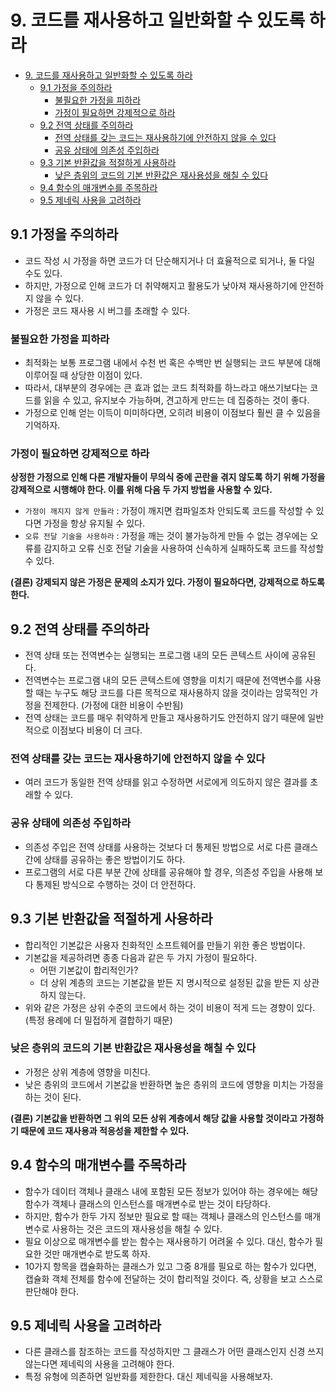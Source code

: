 # 9. 코드를 재사용하고 일반화할 수 있도록 하라

<!-- TOC -->

* [9. 코드를 재사용하고 일반화할 수 있도록 하라](#9-코드를-재사용하고-일반화할-수-있도록-하라)
    * [9.1 가정을 주의하라](#91-가정을-주의하라)
        * [불필요한 가정을 피하라](#불필요한-가정을-피하라)
        * [가정이 필요하면 강제적으로 하라](#가정이-필요하면-강제적으로-하라)
    * [9.2 전역 상태를 주의하라](#92-전역-상태를-주의하라)
        * [전역 상태를 갖는 코드는 재사용하기에 안전하지 않을 수 있다](#전역-상태를-갖는-코드는-재사용하기에-안전하지-않을-수-있다)
        * [공유 상태에 의존성 주입하라](#공유-상태에-의존성-주입하라)
    * [9.3 기본 반환값을 적절하게 사용하라](#93-기본-반환값을-적절하게-사용하라)
        * [낮은 층위의 코드의 기본 반환값은 재사용성을 해칠 수 있다](#낮은-층위의-코드의-기본-반환값은-재사용성을-해칠-수-있다)
    * [9.4 함수의 매개변수를 주목하라](#94-함수의-매개변수를-주목하라)
    * [9.5 제네릭 사용을 고려하라](#95-제네릭-사용을-고려하라)

<!-- TOC -->

## 9.1 가정을 주의하라

- 코드 작성 시 가정을 하면 코드가 더 단순해지거나 더 효율적으로 되거나, 둘 다일 수도 있다.
- 하지만, 가정으로 인해 코드가 더 취약해지고 활용도가 낮아져 재사용하기에 안전하지 않을 수 있다.
- 가정은 코드 재사용 시 버그를 초래할 수 있다.

### 불필요한 가정을 피하라

- 최적화는 보통 프로그램 내에서 수천 번 혹은 수백만 번 실행되는 코드 부분에 대해 이루어질 때 상당한 이점이 있다.
- 따라서, 대부분의 경우에는 큰 효과 없는 코드 최적화를 하느라고 애쓰기보다는 코드를 읽을 수 있고, 유지보수 가능하며, 견고하게 만드는 데 집중하는 것이 좋다.
- 가정으로 인해 얻는 이득이 미미하다면, 오히려 비용이 이점보다 훨씬 클 수 있음을 기억하자.

### 가정이 필요하면 강제적으로 하라

**상정한 가정으로 인해 다른 개발자들이 무의식 중에 곤란을 겪지 않도록 하기 위해 가정을 강제적으로 시행해야 한다. 이를 위해 다음 두 가지 방법을 사용할 수 있다.**

- `가정이 깨지지 않게 만들라` : 가정이 깨지면 컴파일조차 안되도록 코드를 작성할 수 있다면 가정을 항상 유지될 수 있다.
- `오류 전달 기술을 사용하라` : 가정을 깨는 것이 불가능하게 만들 수 없는 경우에는 오류를 감지하고 오류 신호 전달 기술을 사용하여 신속하게 실패하도록 코드를 작성할 수 있다.

**(결론) 강제되지 않은 가정은 문제의 소지가 있다. 가정이 필요하다면, 강제적으로 하도록 한다.**

## 9.2 전역 상태를 주의하라

- 전역 상태 또는 전역변수는 실행되는 프로그램 내의 모든 콘텍스트 사이에 공유된다.
- 전역변수는 프로그램 내의 모든 콘텍스트에 영향을 미치기 때문에 전역변수를 사용할 때는 누구도 해당 코드를 다른 목적으로 재사용하지 않을 것이라는 암묵적인 가정을 전제한다. (가정에 대한 비용이 수반됨)
- 전역 상태는 코드를 매우 취약하게 만들고 재사용하기도 안전하지 않기 때문에 일반적으로 이점보다 비용이 더 크다.

### 전역 상태를 갖는 코드는 재사용하기에 안전하지 않을 수 있다

- 여러 코드가 동일한 전역 상태를 읽고 수정하면 서로에게 의도하지 않은 결과를 초래할 수 있다.

### 공유 상태에 의존성 주입하라

- 의존성 주입은 전역 상태를 사용하는 것보다 더 통제된 방법으로 서로 다른 클래스 간에 상태를 공유하는 좋은 방법이기도 하다.
- 프로그램의 서로 다른 부분 간에 상태를 공유해야 할 경우, 의존성 주입을 사용해 보다 통제된 방식으로 수행하는 것이 더 안전하다.

## 9.3 기본 반환값을 적절하게 사용하라

- 합리적인 기본값은 사용자 친화적인 소프트웨어를 만들기 위한 좋은 방법이다.
- 기본값을 제공하려면 종종 다음과 같은 두 가지 가정이 필요하다.
    - 어떤 기본값이 합리적인가?
    - 더 상위 계층의 코드는 기본값을 받든 지 명시적으로 설정된 값을 받든 지 상관하지 않는다.
- 위와 같은 가정은 상위 수준의 코드에서 하는 것이 비용이 적게 드는 경향이 있다.(특정 용례에 더 밀접하게 결합하기 때문)

### 낮은 층위의 코드의 기본 반환값은 재사용성을 해칠 수 있다

- 가정은 상위 계층에 영향을 미친다.
- 낮은 층위의 코드에서 기본값을 반환하면 높은 층위의 코드에 영향을 미치는 가정을 하는 것이 된다.

**(결론) 기본값을 반환하면 그 위의 모든 상위 계층에서 해당 값을 사용할 것이라고 가정하기 때문에 코드 재사용과 적응성을 제한할 수 있다.**

## 9.4 함수의 매개변수를 주목하라

- 함수가 데이터 객체나 클래스 내에 포함된 모든 정보가 있어야 하는 경우에는 해당 함수가 객체나 클래스의 인스턴스를 매개변수로 받는 것이 타당하다.
- 하지만, 함수가 한두 가지 정보만 필요로 할 때는 객체나 클래스의 인스턴스를 매개변수로 사용하는 것은 코드의 재사용성을 해칠 수 있다.
- 필요 이상으로 매개변수를 받는 함수는 재사용하기 어려울 수 있다. 대신, 함수가 필요한 것만 매개변수로 받도록 하자.
- 10가지 항목을 캡슐화하는 클래스가 있고 그중 8개를 필요로 하는 함수가 있다면, 캡슐화 객체 전체를 함수에 전달하는 것이 합리적일 것이다. 즉, 상황을 보고 스스로 판단해야 한다.

## 9.5 제네릭 사용을 고려하라

- 다른 클래스를 참조하는 코드를 작성하지만 그 클래스가 어떤 클래스인지 신경 쓰지 않는다면 제네릭의 사용을 고려해야 한다.
- 특정 유형에 의존하면 일반화를 제한한다. 대신 제네릭을 사용해보자.
